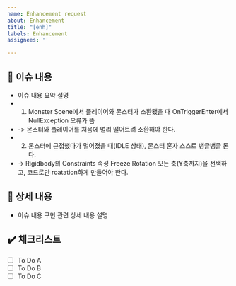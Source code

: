 ```yaml
---
name: Enhancement request
about: Enhancement
title: "[enh]"
labels: Enhancement
assignees: ''

---
```


## 📃 이슈 내용
- 이슈 내용 요약 설명
- 1. Monster Scene에서 플레이어와 몬스터가 소환됐을 때 OnTriggerEnter에서 NullException 오류가 뜸
- -> 몬스터와 플레이어를 처음에 멀리 떨어트려 소환해야 한다.
- 2. 몬스터에 근접했다가 멀어졌을 때(IDLE 상태), 몬스터 혼자 스스로 뱅글뱅글 돈다.
- -> Rigidbody의 Constraints 속성 Freeze Rotation 모든 축(Y축까지)을 선택하고, 코드로만 roatation하게 만들어야 한다.

## 📝 상세 내용
- 이슈 내용 구현 관련 상세 내용 설명

## ✔️ 체크리스트
- [ ] To Do A
- [ ] To Do B
- [ ] To Do C
